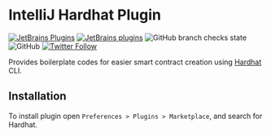 # IntelliJ Hardhat Plugin

[![JetBrains Plugins](https://img.shields.io/jetbrains/plugin/v/18551-hardhat)](https://plugins.jetbrains.com/plugin/18551-hardhat)
[![JetBrains plugins](https://img.shields.io/jetbrains/plugin/d/18551-hardhat)](https://plugins.jetbrains.com/plugin/18551-hardhat)
![GitHub branch checks state](https://img.shields.io/github/checks-status/nekofar/intellij-hardhat/master)
![GitHub](https://img.shields.io/github/license/nekofar/intellij-hardhat)
[![Twitter Follow](https://img.shields.io/twitter/follow/nekofar?style=flat)](https://twitter.com/nekofar)

Provides boilerplate codes for easier smart contract creation using <a href="https://hardhat.org">Hardhat</a> CLI.

## Installation

To install plugin open `Preferences > Plugins > Marketplace`, and search for Hardhat.